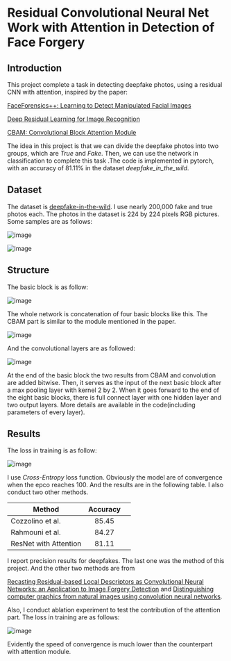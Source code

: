 # Residual Convolutional Neural Net Work with Attention in Detection of Face Forgery

## Introduction

This project complete a task in detecting deepfake photos, using a residual CNN with attention,  inspired by the paper:

[FaceForensics++: Learning to Detect Manipulated Facial Images](https://arxiv.org/abs/1901.08971)

[Deep Residual Learning for Image Recognition](https://ieeexplore.ieee.org/document/7780459/figures)

[CBAM: Convolutional Block Attention Module](https://arxiv.org/abs/1807.06521v2)

The idea in this project is that we can divide the deepfake photos into two groups, which are *True* and *Fake*. Then, we can use the network in classification to complete this task .The code is implemented in pytorch, with an accuracy of 81.11% in the dataset *deepfake_in_the_wild*. 

## Dataset

The dataset is [deepfake-in-the-wild](https://github.com/deepfakeinthewild/deepfake-in-the-wild). I use nearly 200,000 fake and true photos each. The photos in the dataset is 224 by 224 pixels RGB pictures. Some samples are as follows:

![image](https://github.com/ChunVon/Residual-Convolutional-Neural-Net-Work-with-Attention-in-Detection-of-Face-Forgery/tree/main/images/2.png)

![image](https://github.com/ChunVon/Residual-Convolutional-Neural-Net-Work-with-Attention-in-Detection-of-Face-Forgery/tree/main/images/5.png)

## Structure

The basic block is as follow:

![image](https://github.com/ChunVon/Residual-Convolutional-Neural-Net-Work-with-Attention-in-Detection-of-Face-Forgery/tree/main/images/Basic_Block.png)

The whole network is concatenation of four basic blocks like this. The CBAM part is similar to the module mentioned in the paper. 

![image](https://github.com/ChunVon/Residual-Convolutional-Neural-Net-Work-with-Attention-in-Detection-of-Face-Forgery/tree/main/images/CBAM.png)

And the convolutional layers are as followed:

![image](https://github.com/ChunVon/Residual-Convolutional-Neural-Net-Work-with-Attention-in-Detection-of-Face-Forgery/tree/main/images/Convolution.png)

At the end of the basic block the two results from CBAM and convolution are added bitwise. Then, it serves as the input of the next basic block after a max pooling layer with kernel 2 by 2. When it goes forward to the end of the eight basic blocks, there is full connect layer with one hidden layer and two output layers. More details are available in the code(including parameters of every layer). 

## Results

The loss in training is as follow:

![image](https://github.com/ChunVon/Residual-Convolutional-Neural-Net-Work-with-Attention-in-Detection-of-Face-Forgery/tree/main/images/loss.png)

I use *Cross-Entropy* loss function. Obviously the model are of convergence when the epco reaches 100. And the results are in the following table. I also conduct two other methods. 

| Method                | Accuracy |      |
| --------------------- | :------: | ---- |
| Cozzolino et al.      |  85.45   |      |
| Rahmouni et al.       |  84.27   |      |
| ResNet with Attention |  81.11   |      |

I report precision results for deepfakes. The last one was the method of this project. And the other two methods are from 

[Recasting Residual-based Local Descriptors as Convolutional Neural Networks: an Application to Image Forgery Detection](https://www.semanticscholar.org/paper/Recasting-Residual-based-Local-Descriptors-as-an-to-Cozzolino-Poggi/8b443b98099f4d713dcdc6cd706a7010b457a586) and [Distinguishing computer graphics from natural images using convolution neural networks](https://ieeexplore.ieee.org/document/8267647). 

Also, I conduct ablation experiment to test the contribution of the attention part. The loss in training are as follows:

![image](https://github.com/ChunVon/Residual-Convolutional-Neural-Net-Work-with-Attention-in-Detection-of-Face-Forgery/tree/main/images/loss_without_attention.png)

Evidently the speed of convergence is much lower than the counterpart with attention module. 
